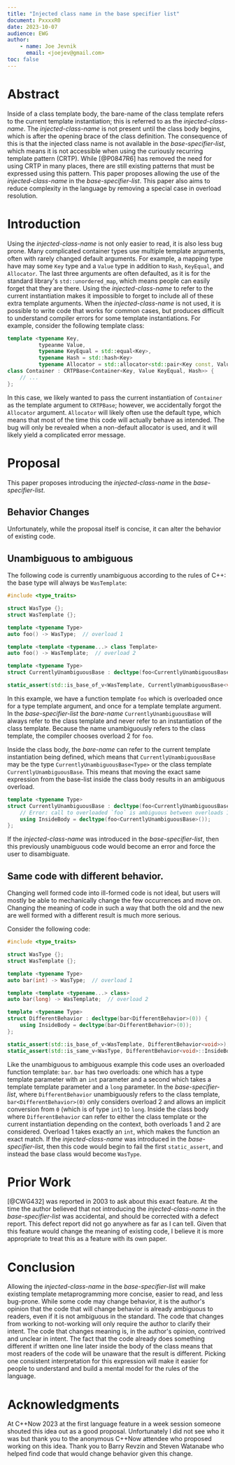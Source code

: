 ```yaml
---
title: "Injected class name in the base specifier list"
document: PxxxxR0
date: 2023-10-07
audience: EWG
author:
    - name: Joe Jevnik
      email: <joejev@gmail.com>
toc: false
---
```


# Abstract

Inside of a class template body, the bare-name of the class template refers to the current template instantiation; this is referred to as the _injected-class-name_.
The _injected-class-name_ is not present until the class body begins, which is after the opening brace of the class definition.
The consequence of this is that the injected class name is not available in the _base-specifier-list_, which means it is not accessible when using the curiously recurring template pattern (CRTP).
While [@P0847R6] has removed the need for using CRTP in many places, there are still existing patterns that must be expressed using this pattern.
This paper proposes allowing the use of the _injected-class-name_ in the _base-specifier-list_.
This paper also aims to reduce complexity in the language by removing a special case in overload resolution.

# Introduction

Using the _injected-class-name_ is not only easier to read, it is also less bug prone.
Many complicated container types use multiple template arguments, often with rarely changed default arguments.
For example, a mapping type have may some `Key` type and a `Value` type in addition to `Hash`, `KeyEqual`, and `Allocator`.
The last three arguments are often defaulted, as it is for the standard library's `std::unordered_map`, which means people can easily forget that they are there.
Using the _injected-class-name_ to refer to the current instantiation makes it impossible to forget to include all of these extra template arguments.
When the _injected-class-name_ is not used, it is possible to write code that works for common cases, but produces difficult to understand compiler errors for some template instantiations.
For example, consider the following template class:

```c++
template <typename Key,
          typeanme Value,
          typename KeyEqual = std::equal<Key>,
          typename Hash = std::hash<Key>
          typename Allocator = std::allocator<std::pair<Key const, Value>>>
class Container : CRTPBase<Container<Key, Value KeyEqual, Hash>> {
    // ...
};
```

In this case, we likely wanted to pass the current instantiation of `Container` as the template argument to `CRTPBase`; however, we accidentally forgot the `Allocator` argument.
`Allocator` will likely often use the default type, which means that most of the time this code will actually behave as intended.
The bug will only be revealed when a non-default allocator is used, and it will likely yield a complicated error message.

# Proposal

This paper proposes introducing the _injected-class-name_ in the _base-specifier-list_.

## Behavior Changes

Unfortunately, while the proposal itself is concise, it can alter the behavior of existing code.

## Unambiguous to ambiguous

The following code is currently unambiguous according to the rules of C++: the base type will always be `WasTemplate`:

```c++
#include <type_traits>

struct WasType {};
struct WasTemplate {};

template <typename Type>
auto foo() -> WasType;  // overload 1

template <template <typename...> class Template>
auto foo() -> WasTemplate;  // overload 2

template <typename Type>
struct CurrentlyUnambiguousBase : decltype(foo<CurrentlyUnambiguousBase>()) {};

static_assert(std::is_base_of_v<WasTemplate, CurrentlyUnambiguousBase<void>>);
```

In this example, we have a function template `foo` which is overloaded once for a type template argument, and once for a template template argument.
In the _base-specifier-list_ the _bare-name_ `CurrentlyUnambiguousBase` will always refer to the class template and never refer to an instantiation of the class template.
Because the name unambiguously refers to the class template, the compiler chooses overload 2 for `foo`.

Inside the class body, the _bare-name_ can refer to the current template instantiation being defined, which means that `CurrentlyUnambiguousBase` may be the type `CurrentlyUnambiguousBase<Type>` or the class template `CurrentlyUnambiguousBase`.
This means that moving the exact same expression from the base-list inside the class body results in an ambiguous overload.

```c++
template <typename Type>
struct CurrentlyUnambiguousBase : decltype(foo<CurrentlyUnambiguousBase>()) {
    // Error: call to overloaded `foo` is ambiguous between overloads 1 and 2
    using InsideBody = decltype(foo<CurrentlyUnambiguousBase>());
};
```

If the _injected-class-name_ was introduced in the _base-specifier-list_, then this previously unambiguous code would become an error and force the user to disambiguate.

## Same code with different behavior.

Changing well formed code into ill-formed code is not ideal, but users will mostly be able to mechanically change the few occurrences and move on.
Changing the meaning of code in such a way that both the old and the new are well formed with a different result is much more serious.

Consider the following code:

```c++
#include <type_traits>

struct WasType {};
struct WasTemplate {};

template <typename Type>
auto bar(int) -> WasType;  // overload 1

template <template <typename...> class>
auto bar(long) -> WasTemplate;  // overload 2

template <typename Type>
struct DifferentBehavior : decltype(bar<DifferentBehavior>(0)) {
    using InsideBody = decltype(bar<DifferentBehavior>(0));
};

static_assert(std::is_base_of_v<WasTemplate, DifferentBehavior<void>>);
static_assert(std::is_same_v<WasType, DifferentBehavior<void>::InsideBody>);
```

Like the unambiguous to ambiguous example this code uses an overloaded function template: `bar`.
`bar` has two overloads: one which has a type template parameter with an `int` parameter and a second which takes a template template parameter and a `long` parameter.
In the _base-specifier-list_, where `DifferentBehavior` unambiguously refers to the class template, `bar<DifferentBehavior>(0)` only considers overload 2 and allows an implicit conversion from `0` (which is of type `int`) to `long`.
Inside the class body where `DifferentBehavior` can refer to either the class template or the current instantiation depending on the context, both overloads 1 and 2 are considered.
Overload 1 takes exactly an `int`, which makes the function an exact match.
If the _injected-class-name_ was introduced in the _base-specifier-list_, then this code would begin to fail the first `static_assert`, and instead the base class would become `WasType`.

# Prior Work

[@CWG432] was reported in 2003 to ask about this exact feature.
At the time the author believed that not introducing the _injected-class-name_ in the _base-specifier-list_ was accidental, and should be corrected with a defect report.
This defect report did not go anywhere as far as I can tell.
Given that this feature would change the meaning of existing code, I believe it is more appropriate to treat this as a feature with its own paper.

# Conclusion

Allowing the _injected-class-name_ in the _base-specifier-list_ will make existing template metaprogramming more concise, easier to read, and less bug-prone.
While some code may change behavior, it is the author's opinion that the code that will change behavior is already ambiguous to readers, even if it is not ambiguous in the standard.
The code that changes from working to not-working will only require the author to clarify their intent.
The code that changes meaning is, in the author's opinion, contrived and unclear in intent.
The fact that the code already does something different if written one line later inside the body of the class means that most readers of the code will be unaware that the result is different.
Picking one consistent interpretation for this expression will make it easier for people to understand and build a mental model for the rules of the language.

# Acknowledgments

At C++Now 2023 at the first language feature in a week session someone shouted this idea out as a good proposal.
Unfortunately I did not see who it was but thank you to the anonymous C++Now attendee who proposed working on this idea.
Thank you to Barry Revzin and Steven Watanabe who helped find code that would change behavior given this change.

